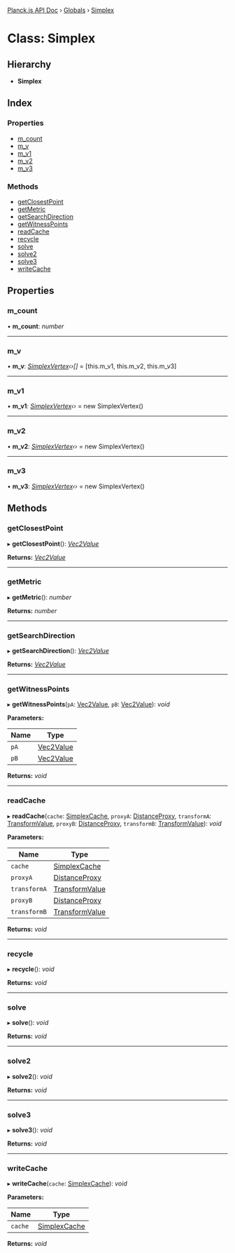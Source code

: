 [Planck.js API Doc](../README.md) › [Globals](../globals.md) › [Simplex](simplex.md)

# Class: Simplex

## Hierarchy

* **Simplex**

## Index

### Properties

* [m_count](simplex.md#m_count)
* [m_v](simplex.md#m_v)
* [m_v1](simplex.md#m_v1)
* [m_v2](simplex.md#m_v2)
* [m_v3](simplex.md#m_v3)

### Methods

* [getClosestPoint](simplex.md#getclosestpoint)
* [getMetric](simplex.md#getmetric)
* [getSearchDirection](simplex.md#getsearchdirection)
* [getWitnessPoints](simplex.md#getwitnesspoints)
* [readCache](simplex.md#readcache)
* [recycle](simplex.md#recycle)
* [solve](simplex.md#solve)
* [solve2](simplex.md#solve2)
* [solve3](simplex.md#solve3)
* [writeCache](simplex.md#writecache)

## Properties

###  m_count

• **m_count**: *number*

___

###  m_v

• **m_v**: *[SimplexVertex](simplexvertex.md)‹›[]* = [this.m_v1, this.m_v2, this.m_v3]

___

###  m_v1

• **m_v1**: *[SimplexVertex](simplexvertex.md)‹›* = new SimplexVertex()

___

###  m_v2

• **m_v2**: *[SimplexVertex](simplexvertex.md)‹›* = new SimplexVertex()

___

###  m_v3

• **m_v3**: *[SimplexVertex](simplexvertex.md)‹›* = new SimplexVertex()

## Methods

###  getClosestPoint

▸ **getClosestPoint**(): *[Vec2Value](../interfaces/vec2value.md)*

**Returns:** *[Vec2Value](../interfaces/vec2value.md)*

___

###  getMetric

▸ **getMetric**(): *number*

**Returns:** *number*

___

###  getSearchDirection

▸ **getSearchDirection**(): *[Vec2Value](../interfaces/vec2value.md)*

**Returns:** *[Vec2Value](../interfaces/vec2value.md)*

___

###  getWitnessPoints

▸ **getWitnessPoints**(`pA`: [Vec2Value](../interfaces/vec2value.md), `pB`: [Vec2Value](../interfaces/vec2value.md)): *void*

**Parameters:**

Name | Type |
------ | ------ |
`pA` | [Vec2Value](../interfaces/vec2value.md) |
`pB` | [Vec2Value](../interfaces/vec2value.md) |

**Returns:** *void*

___

###  readCache

▸ **readCache**(`cache`: [SimplexCache](simplexcache.md), `proxyA`: [DistanceProxy](distanceproxy.md), `transformA`: [TransformValue](../globals.md#transformvalue), `proxyB`: [DistanceProxy](distanceproxy.md), `transformB`: [TransformValue](../globals.md#transformvalue)): *void*

**Parameters:**

Name | Type |
------ | ------ |
`cache` | [SimplexCache](simplexcache.md) |
`proxyA` | [DistanceProxy](distanceproxy.md) |
`transformA` | [TransformValue](../globals.md#transformvalue) |
`proxyB` | [DistanceProxy](distanceproxy.md) |
`transformB` | [TransformValue](../globals.md#transformvalue) |

**Returns:** *void*

___

###  recycle

▸ **recycle**(): *void*

**Returns:** *void*

___

###  solve

▸ **solve**(): *void*

**Returns:** *void*

___

###  solve2

▸ **solve2**(): *void*

**Returns:** *void*

___

###  solve3

▸ **solve3**(): *void*

**Returns:** *void*

___

###  writeCache

▸ **writeCache**(`cache`: [SimplexCache](simplexcache.md)): *void*

**Parameters:**

Name | Type |
------ | ------ |
`cache` | [SimplexCache](simplexcache.md) |

**Returns:** *void*
